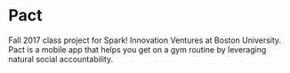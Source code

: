 # Pact
Fall 2017 class project for Spark! Innovation Ventures at Boston University. Pact is a mobile app that helps you get on a gym routine by leveraging natural social accountability.
